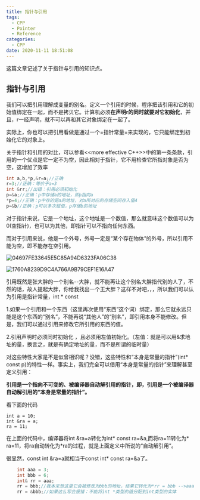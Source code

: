 ```yaml
---
title: 指针与引用
tags:
  - CPP
  - Pointer
  - Reference
categories:
  - CPP
date: 2020-11-11 18:51:08
---
```


这篇文章记述了关于指针与引用的知识点。

<!--more-->

## 指针与引用

我们可以把引用理解成变量的别名。定义一个引用的时候，程序把该引用和它的初始值绑定在一起，而不是拷贝它。计算机必须**在声明r的同时就要对它初始化**，并且，r一经声明，就不可以再和其它对象绑定在一起了。

实际上，你也可以把引用看做是通过一个=指针常量=来实现的，它只能绑定到初始化它的对象上。

关于指针和引用的对比，可以参看<<more effective C++>>中的第一条条款，引用的一个优点是它一定不为空，因此相对于指针，它不用检查它所指对象是否为空，这增加了效率

```c
int a,b,*p,&r=a;//正确
r=3;//正确：等价于a=3
int &rr;//出错：引用必须初始化
p=&a;//正确：p中存储a的地址，即p指向a
*p=4;//正确：p中存的是a的地址，对a所对应的存储空间存入值4
p=&b//正确：p可以多次赋值，p存储b的地址
```

对于指针来说，它是一个地址，这个地址是一个数值，那么就意味这个数值可以为0(空指针)，也可以为其他，即指针可以不指向任何东西。

而对于引用来说，他是一个外号，外号一定是“某个存在物体”的外号，所以引用不能为空，即不能存在空引用。

![04697FE33645E5C85A94D6323FA06C38](https://i.loli.net/2020/04/08/7lte6FOTBSIavL3.png)

![1760A8239D9C4A766A9B79CEF1E16A47](https://i.loli.net/2020/04/08/lZPaOrdvR4u32UF.png)

引用既然是张大胖的一个别名--大胖，就不能再让这个别名大胖指代别的人了，不然的话，故人提起大胖，你给我找出一个王大胖？这样不对吧，，，所以我们可以认为引用是指针常量，int * const 

1.如果一个引用和一个东西（这里再次使用“东西”这个词）绑定，那么它就永远只能是这个东西的“别名”，不能再说“其他人”的“别名”，即引用本身不能修改。但是，我们可以通过引用来修改它所引用的东西的值。

2.引用声明时必须同时初始化 ，且必须用左值初始化。（左值：就是可以用&求地址的量，换言之，就是有确定地址的量，而不是所谓的临时量）

​    对这些特性大家是不是似曾相识呢？没错，这些特性和“本身是常量的指针”(int* const p)的特性一样。事实上，我们完全可以借用“本身是常量的指针”来理解甚至定义引用：

**引用是一个指向不可变的、被编译器自动解引用的指针，即，引用是一个被编译器自动解引用的“本身是常量的指针”。**

看下面的代码

```
int a = 10;
int &ra = a;
ra = 11;
```

   在上面的代码中，编译器将int &ra=a转化为int* const ra=&a,而将ra=11转化为* ra=11，将ra自动转化为*ra的过程，就是上面定义中所说的“自动解引用”。

很显然，const int &ra=a就相当于const int* const ra=&a了。

```c++
    int aaa = 3;
    int bbb = 6;
    int& rr = aaa;
    rr = bbb;//我本来想这里它会被修改为bbb的地址，结果它转化为*rr = bbb -->aaa = 6.
	rr = &bbb;//如果这么写会报错：不能将int *类型的值分配到int类型的实体
```


